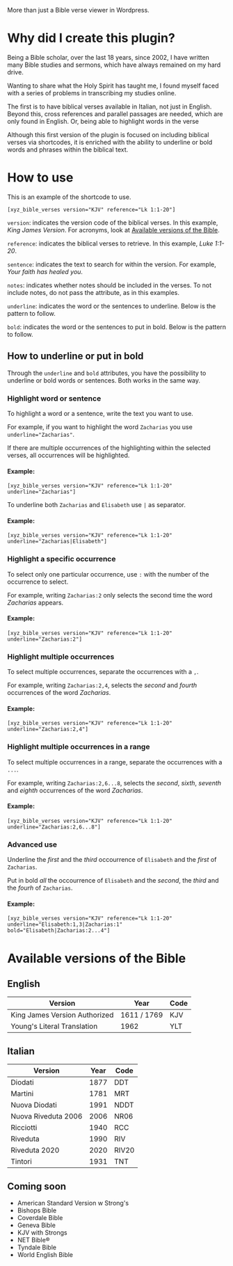 More than just a Bible verse viewer in Wordpress.

# Why did I create this plugin?

Being a Bible scholar, over the last 18 years, since 2002, I have written many Bible studies and sermons, which have always remained on my hard drive.

Wanting to share what the Holy Spirit has taught me, I found myself faced with a series of problems in transcribing my studies online.

The first is to have biblical verses available in Italian, not just in English. Beyond this, cross references and parallel passages are needed, which are only found in English. Or, being able to highlight words in the verse

Although this first version of the plugin is focused on including biblical verses via shortcodes, it is enriched with the ability to underline or bold words and phrases within the biblical text.

# How to use

This is an example of the shortcode to use.

```
[xyz_bible_verses version="KJV" reference="Lk 1:1-20"]
```

<code>version</code>: indicates the version code of the biblical verses. In this example, <i>King James Version</i>. For acronyms, look at [Available versions of the Bible](#available-versions-of-the-bible).

<code>reference</code>: indicates the biblical verses to retrieve. In this example, <i>Luke 1:1-20</i>.

<code>sentence</code>: indicates the text to search for within the version. For example, <i>Your faith has healed you</i>.

<code>notes</code>: indicates whether notes should be included in the verses. To not include notes, do not pass the attribute, as in this examples.

<code>underline</code>: indicates the word or the sentences to underline. Below is the pattern to follow.

<code>bold</code>: indicates the word or the sentences to put in bold. Below is the pattern to follow.

## How to underline or put in bold

Through the <code>underline</code> and <code>bold</code> attributes, you have the possibility to underline or bold words or sentences. Both works in the same way.

### Highlight word or sentence

To highlight a word or a sentence, write the text you want to use.

For example, if you want to highlight the word <code>Zacharias</code> you use <code>underline="Zacharias"</code>.

If there are multiple occurrences of the highlighting within the selected verses, all occurrences will be highlighted.

#### Example:

```
[xyz_bible_verses version="KJV" reference="Lk 1:1-20" underline="Zacharias"]
```

To underline both <code>Zacharias</code> and <code>Elisabeth</code> use <code>|</code> as separator.

#### Example:

```
[xyz_bible_verses version="KJV" reference="Lk 1:1-20" underline="Zacharias|Elisabeth"]
```

### Highlight a specific occurrence

To select only one particular occurrence, use <code>:</code> with the number of the occurrence to select.

For example, writing <code>Zacharias:2</code> only selects the second time the word <i>Zacharias</i> appears.

#### Example:

```
[xyz_bible_verses version="KJV" reference="Lk 1:1-20" underline="Zacharias:2"]
```

### Highlight multiple occurrences

To select multiple occurrences, separate the occurrences with a <code>,</code>.

For example, writing <code>Zacharias:2,4</code>, selects the <i>second</i> and <i>fourth</i> occurrences of the word <i>Zacharias</i>.

#### Example:

```
[xyz_bible_verses version="KJV" reference="Lk 1:1-20" underline="Zacharias:2,4"]
```

### Highlight multiple occurrences in a range

To select multiple occurrences in a range, separate the occurrences with a <code>...</code>.

For example, writing <code>Zacharias:2,6...8</code>, selects the <i>second</i>, <i>sixth</i>, <i>seventh</i> and <i>eighth</i> occurrences of the word <i>Zacharias</i>.

#### Example:

```
[xyz_bible_verses version="KJV" reference="Lk 1:1-20" underline="Zacharias:2,6...8"]
```

### Advanced use

Underline the <i>first</i> and the <i>third</i> occourrence of `Elisabeth` and the <i>first</i> of `Zacharias`.

Put in bold <i>all</i> the occourrence of `Elisabeth` and the _second_, the _third_ and the _fourh_ of `Zacharias`.

#### Example:

```
[xyz_bible_verses version="KJV" reference="Lk 1:1-20" underline="Elisabeth:1,3|Zacharias:1" bold="Elisabeth|Zacharias:2...4"]
```

# Available versions of the Bible

## English

| Version                          | Year        | Code       |
| -------------------------------- | ----------- | ---------- |
| King James Version Authorized    | 1611 / 1769 | KJV        |
| Young's Literal Translation      | 1962        | YLT        |

## Italian

| Version             | Year | Code  |
| ------------------- | ---- | ----- |
| Diodati             | 1877 | DDT   |
| Martini             | 1781 | MRT   |
| Nuova Diodati       | 1991 | NDDT  |
| Nuova Riveduta 2006 | 2006 | NR06  |
| Ricciotti           | 1940 | RCC   |
| Riveduta            | 1990 | RIV   |
| Riveduta 2020       | 2020 | RIV20 |
| Tintori             | 1931 | TNT   |

## Coming soon

- American Standard Version w Strong's
- Bishops Bible
- Coverdale Bible
- Geneva Bible
- KJV with Strongs
- NET Bible®
- Tyndale Bible
- World English Bible
